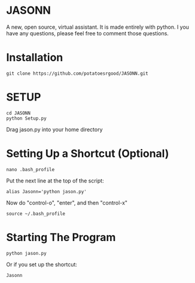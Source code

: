 # JASONN
A new, open source, virtual assistant. It is made entirely with python. I you have any questions, please feel free to comment those questions.  

# Installation
    git clone https://github.com/potatoesrgood/JASONN.git

# SETUP
    cd JASONN 
    python Setup.py
    
Drag jason.py into your home directory
  
# Setting Up a Shortcut (Optional)
    nano .bash_profile
   
Put the next line at the top of the script:
   
    alias Jasonn='python jason.py'
  
Now do "control-o", "enter", and then "control-x"
  
    source ~/.bash_profile

# Starting The Program
    python jason.py

Or if you set up the shortcut:
    
    Jasonn
  

